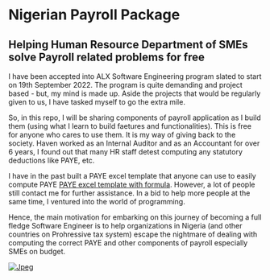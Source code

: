 # Nigerian Payroll Package

## Helping Human Resource Department of SMEs solve Payroll related problems for free

I have been accepted into ALX Software Engineering program slated to start on 19th September 2022. The program is quite demanding and project based - but, my mind is made up. Aside the projects that would be regularly given to us, I have tasked myself to go the extra mile.

So, in this repo, I will be sharing components of payroll application as I build them (using what I learn to build faetures and functionalities). This is free for anyone who cares to use them. It is my way of giving back to the society. Haven worked as an Internal Auditor and as an Accountant for over 6 years, I found out that many HR staff detest computing any statutory deductions like PAYE, etc.

I have in the past built a PAYE excel template that anyone can use to easily compute PAYE [PAYE excel template with formula](https://accountantnextdoor.com/payroll-fundamentals-in-nigeria-how-to-compute-paye-in-microsoft-excel/). However, a lot of people still contact me for further assistance. In a bid to help more people at the same time, I ventured into the world of programming.

Hence, the main motivation for embarking on this journey of becoming a full fledge Software Engineer is to help organizations in Nigeria (and other countries on Prohressive tax system) escape the nightmare of dealing with computing the correct PAYE and other components of payroll especially SMEs on budget.




[![Jpeg](https://user-images.githubusercontent.com/105613046/190876791-450f399a-1001-4ad6-82aa-e37b3c9d9bbe.jpg)](https://accountantnextdoor.com/)
